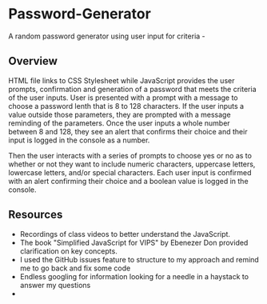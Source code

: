 # Password-Generator

A random password generator using user input for criteria - 

## Overview

HTML file links to CSS Stylesheet while JavaScript provides the user prompts, confirmation and generation of a password that meets the criteria of the user inputs.  User is presented with a prompt with a message to choose a password lenth that is 8 to 128 characters.  If the user inputs a value outside those parameters, they are prompted with a message reminding of the parameters.  Once the user inputs a whole number between 8 and 128, they see an alert that confirms their choice and their input is logged in the console as a number. 

Then the user interacts with a series of prompts to choose yes or no as to whether or not they want to include numeric characters, uppercase letters, lowercase letters, and/or special characters.  Each user input is confirmed with an alert confirming their choice and a boolean value is logged in the console.

## Resources

- Recordings of class videos to better understand the JavaScript.
- The book "Simplified JavaScript for VIPS" by Ebenezer Don provided clarification on key concepts.
- I used the GitHub issues feature to structure to my approach and remind me to go back and fix some code
- Endless googling for information looking for a needle in a haystack to answer my questions
- 
